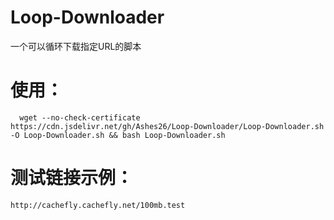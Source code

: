 # Loop-Downloader
一个可以循环下载指定URL的脚本
# 使用：
```
  wget --no-check-certificate https://cdn.jsdelivr.net/gh/Ashes26/Loop-Downloader/Loop-Downloader.sh -O Loop-Downloader.sh && bash Loop-Downloader.sh
```
# 测试链接示例：
```
http://cachefly.cachefly.net/100mb.test
```

